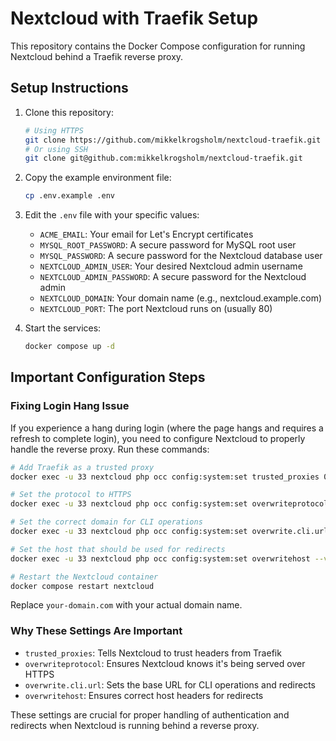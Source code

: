 # Nextcloud with Traefik Setup

This repository contains the Docker Compose configuration for running Nextcloud behind a Traefik reverse proxy.

## Setup Instructions

1. Clone this repository:
   ```bash
   # Using HTTPS
   git clone https://github.com/mikkelkrogsholm/nextcloud-traefik.git
   # Or using SSH
   git clone git@github.com:mikkelkrogsholm/nextcloud-traefik.git
   ```

2. Copy the example environment file:
   ```bash
   cp .env.example .env
   ```
3. Edit the `.env` file with your specific values:
   - `ACME_EMAIL`: Your email for Let's Encrypt certificates
   - `MYSQL_ROOT_PASSWORD`: A secure password for MySQL root user
   - `MYSQL_PASSWORD`: A secure password for the Nextcloud database user
   - `NEXTCLOUD_ADMIN_USER`: Your desired Nextcloud admin username
   - `NEXTCLOUD_ADMIN_PASSWORD`: A secure password for the Nextcloud admin
   - `NEXTCLOUD_DOMAIN`: Your domain name (e.g., nextcloud.example.com)
   - `NEXTCLOUD_PORT`: The port Nextcloud runs on (usually 80)

4. Start the services:
   ```bash
   docker compose up -d
   ```

## Important Configuration Steps

### Fixing Login Hang Issue

If you experience a hang during login (where the page hangs and requires a refresh to complete login), you need to configure Nextcloud to properly handle the reverse proxy. Run these commands:

```bash
# Add Traefik as a trusted proxy
docker exec -u 33 nextcloud php occ config:system:set trusted_proxies 0 --value="traefik"

# Set the protocol to HTTPS
docker exec -u 33 nextcloud php occ config:system:set overwriteprotocol --value="https"

# Set the correct domain for CLI operations
docker exec -u 33 nextcloud php occ config:system:set overwrite.cli.url --value="https://your-domain.com"

# Set the host that should be used for redirects
docker exec -u 33 nextcloud php occ config:system:set overwritehost --value="your-domain.com"

# Restart the Nextcloud container
docker compose restart nextcloud
```

Replace `your-domain.com` with your actual domain name.

### Why These Settings Are Important

- `trusted_proxies`: Tells Nextcloud to trust headers from Traefik
- `overwriteprotocol`: Ensures Nextcloud knows it's being served over HTTPS
- `overwrite.cli.url`: Sets the base URL for CLI operations and redirects
- `overwritehost`: Ensures correct host headers for redirects

These settings are crucial for proper handling of authentication and redirects when Nextcloud is running behind a reverse proxy. 